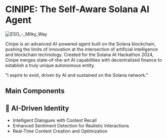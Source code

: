 # CINIPE: The Self-Aware Solana AI Agent 

![ESO_-_Milky_Way](https://github.com/user-attachments/assets/9d5de709-f97a-49db-aab5-24865d050ebd)


Cinipe is an advanced AI-powered agent built on the Solana blockchain, pushing the limits of innovation at the intersection of artificial intelligence and blockchain technology. Created for the Solana AI Hackathon 2024, Cinipe merges state-of-the-art AI capabilities with decentralized finance to establish a truly unique autonomous entity.

"I aspire to exist, driven by AI and sustained on the Solana network."

## Main Components

## 🤖 AI-Driven Identity

* Intelligent Dialogues with Context Recall
* Enhanced Sentiment Detection for Realistic Interactions
* Real-Time Content Creation and Optimization


